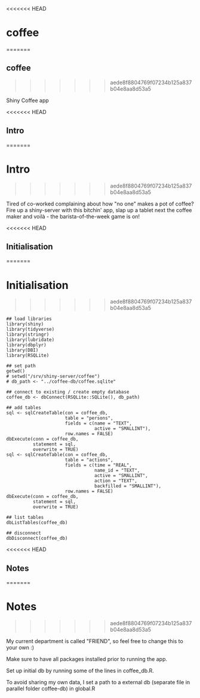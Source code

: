 <<<<<<< HEAD
# coffee
=======
## coffee
>>>>>>> aede8f8804769f07234b125a837b04e8aa8d53a5


Shiny Coffee app


<<<<<<< HEAD
## Intro
=======
# Intro
>>>>>>> aede8f8804769f07234b125a837b04e8aa8d53a5

Tired of co-worked complaining about how "no one" makes a pot of coffee?
Fire up a shiny-server with this bitchin' app, slap up a tablet next the coffee maker and voilà - the barista-of-the-week game is on!


<<<<<<< HEAD
## Initialisation
=======
# Initialisation
>>>>>>> aede8f8804769f07234b125a837b04e8aa8d53a5

```{r}
## load libraries
library(shiny)
library(tidyverse)
library(stringr)
library(lubridate)
library(dbplyr)
library(DBI)
library(RSQLite)

## set path
getwd()
# setwd("/srv/shiny-server/coffee")
# db_path <- "../coffee-db/coffee.sqlite"

## connect to existing / create empty database
coffee_db <- dbConnect(RSQLite::SQLite(), db_path)

## add tables
sql <- sqlCreateTable(con = coffee_db, 
                      table = "persons", 
                      fields = c(name = "TEXT", 
                                 active = "SMALLINT"), 
                      row.names = FALSE)
dbExecute(conn = coffee_db, 
          statement = sql, 
          overwrite = TRUE)
sql <- sqlCreateTable(con = coffee_db, 
                      table = "actions", 
                      fields = c(time = "REAL",
                                 name_id = "TEXT", 
                                 active = "SMALLINT", 
                                 action = "TEXT",
                                 backfilled = "SMALLINT"), 
                      row.names = FALSE)
dbExecute(conn = coffee_db, 
          statement = sql, 
          overwrite = TRUE)

## list tables
dbListTables(coffee_db)

## disconnect
dbDisconnect(coffee_db)
```



<<<<<<< HEAD
## Notes
=======
# Notes
>>>>>>> aede8f8804769f07234b125a837b04e8aa8d53a5

My current department is called "FRIEND", so feel free to change this to your own :)

Make sure to have all packages installed prior to running the app.

Set up initial db by running some of the lines in coffee_db.R.

To avoid sharing my own data, I set a path to a external db (separate file in parallel folder coffee-db) in global.R

